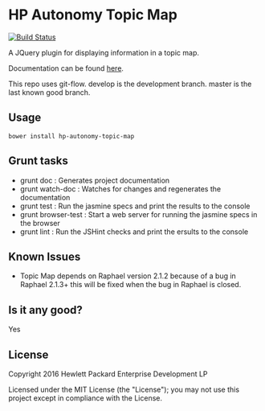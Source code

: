# HP Autonomy Topic Map

[![Build Status](https://travis-ci.org/hpe-idol/topic-map.svg?branch=master)](https://travis-ci.org/hpe-idol/topic-map)

A JQuery plugin for displaying information in a topic map.

Documentation can be found [here](http://hpe-idol.github.io/topic-map).

This repo uses git-flow. develop is the development branch. master is the last known good branch.

## Usage
    bower install hp-autonomy-topic-map

## Grunt tasks

* grunt doc : Generates project documentation
* grunt watch-doc : Watches for changes and regenerates the documentation
* grunt test : Run the jasmine specs and print the results to the console
* grunt browser-test : Start a web server for running the jasmine specs in the browser
* grunt lint : Run the JSHint checks and print the ersults to the console

## Known Issues
* Topic Map depends on Raphael version 2.1.2 because of a bug in Raphael 2.1.3+ this will be fixed when the bug in Raphael is closed.

## Is it any good?
Yes

## License
Copyright 2016 Hewlett Packard Enterprise Development LP

Licensed under the MIT License (the "License"); you may not use this project except in compliance with the License.
